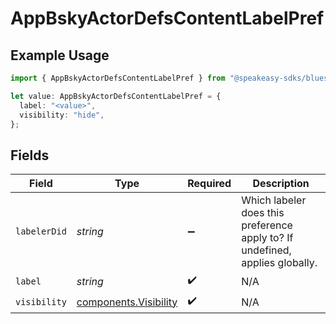 # AppBskyActorDefsContentLabelPref

## Example Usage

```typescript
import { AppBskyActorDefsContentLabelPref } from "@speakeasy-sdks/bluesky/models/components";

let value: AppBskyActorDefsContentLabelPref = {
  label: "<value>",
  visibility: "hide",
};
```

## Fields

| Field                                                                        | Type                                                                         | Required                                                                     | Description                                                                  |
| ---------------------------------------------------------------------------- | ---------------------------------------------------------------------------- | ---------------------------------------------------------------------------- | ---------------------------------------------------------------------------- |
| `labelerDid`                                                                 | *string*                                                                     | :heavy_minus_sign:                                                           | Which labeler does this preference apply to? If undefined, applies globally. |
| `label`                                                                      | *string*                                                                     | :heavy_check_mark:                                                           | N/A                                                                          |
| `visibility`                                                                 | [components.Visibility](../../models/components/visibility.md)               | :heavy_check_mark:                                                           | N/A                                                                          |